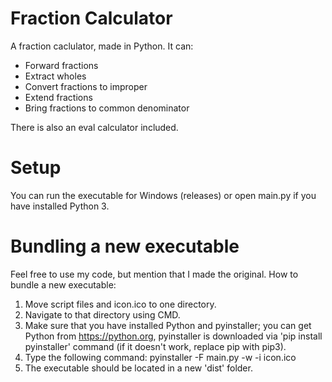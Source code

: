 # Fraction Calculator
A fraction caclulator, made in Python. It can:
- Forward fractions
- Extract wholes
- Convert fractions to improper
- Extend fractions
- Bring fractions to common denominator

There is also an eval calculator included.

# Setup
You can run the executable for Windows (releases) or open main.py if you have installed Python 3.

# Bundling a new executable
Feel free to use my code, but mention that I made the original.
How to bundle a new executable:
1. Move script files and icon.ico to one directory.
2. Navigate to that directory using CMD.
3. Make sure that you have installed Python and pyinstaller; you can get Python from https://python.org, pyinstaller is downloaded via 'pip install pyinstaller' command (if it doesn't work, replace pip with pip3).
4. Type the following command: pyinstaller -F main.py -w -i icon.ico
5. The executable should be located in a new 'dist' folder.
